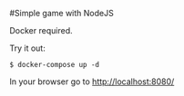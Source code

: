 #Simple game with NodeJS

Docker required.

Try it out:
```
$ docker-compose up -d
```

In your browser go to [http://localhost:8080/](http://localhost:8080/)
